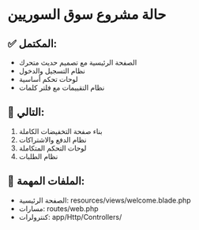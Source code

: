 # حالة مشروع سوق السوريين

## ✅ المكتمل:
- الصفحة الرئيسية مع تصميم حديث متحرك
- نظام التسجيل والدخول
- لوحات تحكم أساسية
- نظام التقييمات مع فلتر كلمات

## 🚀 التالي:
1. بناء صفحة التخفيضات الكاملة
2. نظام الدفع والاشتراكات
3. لوحات التحكم المتكاملة
4. نظام الطلبات

## 🔗 الملفات المهمة:
- الصفحة الرئيسية: resources/views/welcome.blade.php
- مسارات: routes/web.php
- كنترولرات: app/Http/Controllers/
